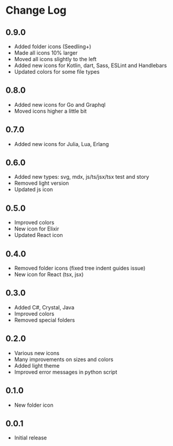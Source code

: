 # Change Log

## 0.9.0

- Added folder icons (Seedling+)
- Made all icons 10% larger
- Moved all icons slightly to the left
- Added new icons for Kotlin, dart, Sass, ESLint and Handlebars
- Updated colors for some file types

## 0.8.0

- Added new icons for Go and Graphql
- Moved icons higher a little bit

## 0.7.0

- Added new icons for Julia, Lua, Erlang

## 0.6.0

- Added new types: svg, mdx, js/ts/jsx/tsx test and story
- Removed light version
- Updated js icon

## 0.5.0

- Improved colors
- New icon for Elixir
- Updated React icon

## 0.4.0

- Removed folder icons (fixed tree indent guides issue)
- New icon for React (tsx, jsx)

## 0.3.0

- Added C#, Crystal, Java
- Improved colors
- Removed special folders

## 0.2.0

- Various new icons
- Many improvements on sizes and colors
- Added light theme
- Improved error messages in python script

## 0.1.0

- New folder icon

## 0.0.1

- Initial release
